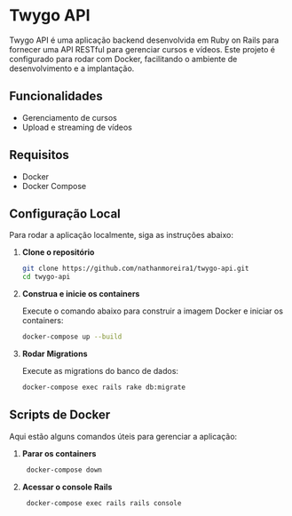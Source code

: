 # Twygo API

Twygo API é uma aplicação backend desenvolvida em Ruby on Rails para fornecer uma API RESTful para gerenciar cursos e vídeos. Este projeto é configurado para rodar com Docker, facilitando o ambiente de desenvolvimento e a implantação.

## Funcionalidades

- Gerenciamento de cursos
- Upload e streaming de vídeos

## Requisitos

- Docker
- Docker Compose

## Configuração Local

Para rodar a aplicação localmente, siga as instruções abaixo:

1. **Clone o repositório**

   ```bash
   git clone https://github.com/nathanmoreira1/twygo-api.git
   cd twygo-api

   ```

2. **Construa e inicie os containers**

   Execute o comando abaixo para construir a imagem Docker e iniciar os containers:

   ```bash
   docker-compose up --build

   ```

3. **Rodar Migrations**

   Execute as migrations do banco de dados:

   ```bash
   docker-compose exec rails rake db:migrate
   ```

## Scripts de Docker

Aqui estão alguns comandos úteis para gerenciar a aplicação:

1. **Parar os containers**

   ```bash
    docker-compose down
   ```

2. **Acessar o console Rails**

   ```bash
    docker-compose exec rails rails console
   ```
